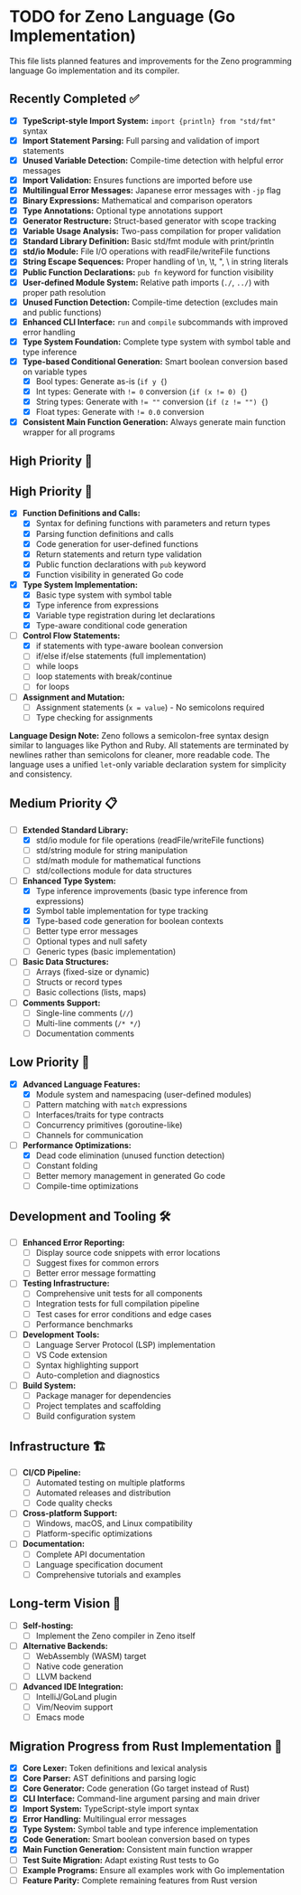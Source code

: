 # TODO for Zeno Language (Go Implementation)

This file lists planned features and improvements for the Zeno programming language Go implementation and its compiler.

## Recently Completed ✅

- [x] **TypeScript-style Import System:** `import {println} from "std/fmt"` syntax
- [x] **Import Statement Parsing:** Full parsing and validation of import statements
- [x] **Unused Variable Detection:** Compile-time detection with helpful error messages
- [x] **Import Validation:** Ensures functions are imported before use
- [x] **Multilingual Error Messages:** Japanese error messages with `-jp` flag
- [x] **Binary Expressions:** Mathematical and comparison operators
- [x] **Type Annotations:** Optional type annotations support
- [x] **Generator Restructure:** Struct-based generator with scope tracking
- [x] **Variable Usage Analysis:** Two-pass compilation for proper validation
- [x] **Standard Library Definition:** Basic std/fmt module with print/println
- [x] **std/io Module:** File I/O operations with readFile/writeFile functions
- [x] **String Escape Sequences:** Proper handling of \n, \t, \", \\ in string literals
- [x] **Public Function Declarations:** `pub fn` keyword for function visibility
- [x] **User-defined Module System:** Relative path imports (`./`, `../`) with proper path resolution
- [x] **Unused Function Detection:** Compile-time detection (excludes main and public functions)
- [x] **Enhanced CLI Interface:** `run` and `compile` subcommands with improved error handling
- [x] **Type System Foundation:** Complete type system with symbol table and type inference
- [x] **Type-based Conditional Generation:** Smart boolean conversion based on variable types
  - [x] Bool types: Generate as-is (`if y {`)
  - [x] Int types: Generate with `!= 0` conversion (`if (x != 0) {`)
  - [x] String types: Generate with `!= ""` conversion (`if (z != "") {`)
  - [x] Float types: Generate with `!= 0.0` conversion
- [x] **Consistent Main Function Generation:** Always generate main function wrapper for all programs

## High Priority 🚀

## High Priority 🚀

- [x] **Function Definitions and Calls:**
    - [x] Syntax for defining functions with parameters and return types
    - [x] Parsing function definitions and calls
    - [x] Code generation for user-defined functions
    - [x] Return statements and return type validation
    - [x] Public function declarations with `pub` keyword
    - [x] Function visibility in generated Go code

- [x] **Type System Implementation:**
    - [x] Basic type system with symbol table
    - [x] Type inference from expressions  
    - [x] Variable type registration during let declarations
    - [x] Type-aware conditional code generation

- [ ] **Control Flow Statements:**
    - [x] if statements with type-aware boolean conversion
    - [ ] if/else if/else statements (full implementation)
    - [ ] while loops
    - [ ] loop statements with break/continue
    - [ ] for loops

- [ ] **Assignment and Mutation:**
    - [ ] Assignment statements (`x = value`) - No semicolons required
    - [ ] Type checking for assignments

**Language Design Note:** Zeno follows a semicolon-free syntax design similar to languages like Python and Ruby. All statements are terminated by newlines rather than semicolons for cleaner, more readable code. The language uses a unified `let`-only variable declaration system for simplicity and consistency.

## Medium Priority 📋

- [ ] **Extended Standard Library:**
    - [x] std/io module for file operations (readFile/writeFile functions)
    - [ ] std/string module for string manipulation
    - [ ] std/math module for mathematical functions
    - [ ] std/collections module for data structures

- [ ] **Enhanced Type System:**
    - [x] Type inference improvements (basic type inference from expressions)
    - [x] Symbol table implementation for type tracking
    - [x] Type-based code generation for boolean contexts
    - [ ] Better type error messages
    - [ ] Optional types and null safety
    - [ ] Generic types (basic implementation)

- [ ] **Basic Data Structures:**
    - [ ] Arrays (fixed-size or dynamic)
    - [ ] Structs or record types
    - [ ] Basic collections (lists, maps)

- [ ] **Comments Support:**
    - [ ] Single-line comments (`//`)
    - [ ] Multi-line comments (`/* */`)
    - [ ] Documentation comments

## Low Priority 🔮

- [x] **Advanced Language Features:**
    - [x] Module system and namespacing (user-defined modules)
    - [ ] Pattern matching with `match` expressions
    - [ ] Interfaces/traits for type contracts
    - [ ] Concurrency primitives (goroutine-like)
    - [ ] Channels for communication

- [ ] **Performance Optimizations:**
    - [x] Dead code elimination (unused function detection)
    - [ ] Constant folding
    - [ ] Better memory management in generated Go code
    - [ ] Compile-time optimizations

## Development and Tooling 🛠️

- [ ] **Enhanced Error Reporting:**
    - [ ] Display source code snippets with error locations
    - [ ] Suggest fixes for common errors
    - [ ] Better error message formatting

- [ ] **Testing Infrastructure:**
    - [ ] Comprehensive unit tests for all components
    - [ ] Integration tests for full compilation pipeline
    - [ ] Test cases for error conditions and edge cases
    - [ ] Performance benchmarks

- [ ] **Development Tools:**
    - [ ] Language Server Protocol (LSP) implementation
    - [ ] VS Code extension
    - [ ] Syntax highlighting support
    - [ ] Auto-completion and diagnostics

- [ ] **Build System:**
    - [ ] Package manager for dependencies
    - [ ] Project templates and scaffolding
    - [ ] Build configuration system

## Infrastructure 🏗️

- [ ] **CI/CD Pipeline:**
    - [ ] Automated testing on multiple platforms
    - [ ] Automated releases and distribution
    - [ ] Code quality checks

- [ ] **Cross-platform Support:**
    - [ ] Windows, macOS, and Linux compatibility
    - [ ] Platform-specific optimizations

- [ ] **Documentation:**
    - [ ] Complete API documentation
    - [ ] Language specification document
    - [ ] Comprehensive tutorials and examples

## Long-term Vision 🎯

- [ ] **Self-hosting:**
    - [ ] Implement the Zeno compiler in Zeno itself

- [ ] **Alternative Backends:**
    - [ ] WebAssembly (WASM) target
    - [ ] Native code generation
    - [ ] LLVM backend

- [ ] **Advanced IDE Integration:**
    - [ ] IntelliJ/GoLand plugin
    - [ ] Vim/Neovim support
    - [ ] Emacs mode

## Migration Progress from Rust Implementation 🔄

- [x] **Core Lexer:** Token definitions and lexical analysis
- [x] **Core Parser:** AST definitions and parsing logic  
- [x] **Core Generator:** Code generation (Go target instead of Rust)
- [x] **CLI Interface:** Command-line argument parsing and main driver
- [x] **Import System:** TypeScript-style import syntax
- [x] **Error Handling:** Multilingual error messages
- [x] **Type System:** Symbol table and type inference implementation
- [x] **Code Generation:** Smart boolean conversion based on types
- [x] **Main Function Generation:** Consistent main function wrapper
- [ ] **Test Suite Migration:** Adapt existing Rust tests to Go
- [ ] **Example Programs:** Ensure all examples work with Go implementation
- [ ] **Feature Parity:** Complete remaining features from Rust version
